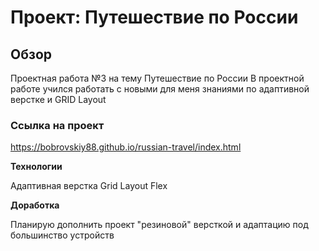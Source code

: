 # Проект: Путешествие по России


## Обзор
 Проектная работа №3 на тему Путешествие по России
 В проектной работе учился работать с  новыми для меня знаниями по адаптивной верстке и GRID Layout

 ### Ссылка на проект

 https://bobrovskiy88.github.io/russian-travel/index.html

**Технологии**

Адаптивная верстка
Grid Layout
Flex

**Доработка**

Планирую дополнить проект "резиновой" версткой и адаптацию под большинство устройств